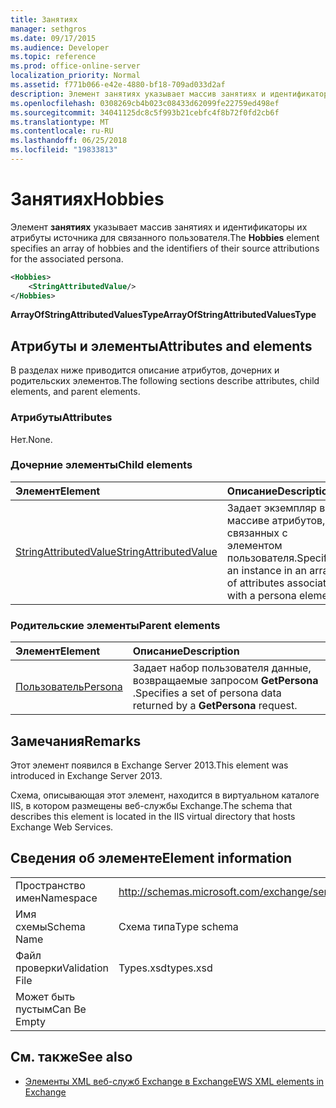 ```yaml
---
title: Занятиях
manager: sethgros
ms.date: 09/17/2015
ms.audience: Developer
ms.topic: reference
ms.prod: office-online-server
localization_priority: Normal
ms.assetid: f771b066-e42e-4880-bf18-709ad033d2af
description: Элемент занятиях указывает массив занятиях и идентификаторы их атрибуты источника для связанного пользователя.
ms.openlocfilehash: 0308269cb4b023c08433d62099fe22759ed498ef
ms.sourcegitcommit: 34041125dc8c5f993b21cebfc4f8b72f0fd2cb6f
ms.translationtype: MT
ms.contentlocale: ru-RU
ms.lasthandoff: 06/25/2018
ms.locfileid: "19833813"
---
```

# <a name="hobbies"></a><span data-ttu-id="19237-103">Занятиях</span><span class="sxs-lookup"><span data-stu-id="19237-103">Hobbies</span></span>

<span data-ttu-id="19237-104">Элемент **занятиях** указывает массив занятиях и идентификаторы их атрибуты источника для связанного пользователя.</span><span class="sxs-lookup"><span data-stu-id="19237-104">The **Hobbies** element specifies an array of hobbies and the identifiers of their source attributions for the associated persona.</span></span> 
  
```XML
<Hobbies>
    <StringAttributedValue/>
</Hobbies>
```

 <span data-ttu-id="19237-105">**ArrayOfStringAttributedValuesType**</span><span class="sxs-lookup"><span data-stu-id="19237-105">**ArrayOfStringAttributedValuesType**</span></span>
## <a name="attributes-and-elements"></a><span data-ttu-id="19237-106">Атрибуты и элементы</span><span class="sxs-lookup"><span data-stu-id="19237-106">Attributes and elements</span></span>

<span data-ttu-id="19237-107">В разделах ниже приводится описание атрибутов, дочерних и родительских элементов.</span><span class="sxs-lookup"><span data-stu-id="19237-107">The following sections describe attributes, child elements, and parent elements.</span></span>
  
### <a name="attributes"></a><span data-ttu-id="19237-108">Атрибуты</span><span class="sxs-lookup"><span data-stu-id="19237-108">Attributes</span></span>

<span data-ttu-id="19237-109">Нет.</span><span class="sxs-lookup"><span data-stu-id="19237-109">None.</span></span>
  
### <a name="child-elements"></a><span data-ttu-id="19237-110">Дочерние элементы</span><span class="sxs-lookup"><span data-stu-id="19237-110">Child elements</span></span>

|<span data-ttu-id="19237-111">**Элемент**</span><span class="sxs-lookup"><span data-stu-id="19237-111">**Element**</span></span>|<span data-ttu-id="19237-112">**Описание**</span><span class="sxs-lookup"><span data-stu-id="19237-112">**Description**</span></span>|
|:-----|:-----|
|[<span data-ttu-id="19237-113">StringAttributedValue</span><span class="sxs-lookup"><span data-stu-id="19237-113">StringAttributedValue</span></span>](stringattributedvalue.md) <br/> |<span data-ttu-id="19237-114">Задает экземпляр в массиве атрибутов, связанных с элементом пользователя.</span><span class="sxs-lookup"><span data-stu-id="19237-114">Specifies an instance in an array of attributes associated with a persona element.</span></span>  <br/> |
   
### <a name="parent-elements"></a><span data-ttu-id="19237-115">Родительские элементы</span><span class="sxs-lookup"><span data-stu-id="19237-115">Parent elements</span></span>

|<span data-ttu-id="19237-116">**Элемент**</span><span class="sxs-lookup"><span data-stu-id="19237-116">**Element**</span></span>|<span data-ttu-id="19237-117">**Описание**</span><span class="sxs-lookup"><span data-stu-id="19237-117">**Description**</span></span>|
|:-----|:-----|
|[<span data-ttu-id="19237-118">Пользователь</span><span class="sxs-lookup"><span data-stu-id="19237-118">Persona</span></span>](persona.md) <br/> |<span data-ttu-id="19237-119">Задает набор пользователя данные, возвращаемые запросом **GetPersona** .</span><span class="sxs-lookup"><span data-stu-id="19237-119">Specifies a set of persona data returned by a **GetPersona** request.</span></span>  <br/> |
   
## <a name="remarks"></a><span data-ttu-id="19237-120">Замечания</span><span class="sxs-lookup"><span data-stu-id="19237-120">Remarks</span></span>

<span data-ttu-id="19237-121">Этот элемент появился в Exchange Server 2013.</span><span class="sxs-lookup"><span data-stu-id="19237-121">This element was introduced in Exchange Server 2013.</span></span>
  
<span data-ttu-id="19237-122">Схема, описывающая этот элемент, находится в виртуальном каталоге IIS, в котором размещены веб-службы Exchange.</span><span class="sxs-lookup"><span data-stu-id="19237-122">The schema that describes this element is located in the IIS virtual directory that hosts Exchange Web Services.</span></span>
  
## <a name="element-information"></a><span data-ttu-id="19237-123">Сведения об элементе</span><span class="sxs-lookup"><span data-stu-id="19237-123">Element information</span></span>

|||
|:-----|:-----|
|<span data-ttu-id="19237-124">Пространство имен</span><span class="sxs-lookup"><span data-stu-id="19237-124">Namespace</span></span>  <br/> |http://schemas.microsoft.com/exchange/services/2006/types  <br/> |
|<span data-ttu-id="19237-125">Имя схемы</span><span class="sxs-lookup"><span data-stu-id="19237-125">Schema Name</span></span>  <br/> |<span data-ttu-id="19237-126">Схема типа</span><span class="sxs-lookup"><span data-stu-id="19237-126">Type schema</span></span>  <br/> |
|<span data-ttu-id="19237-127">Файл проверки</span><span class="sxs-lookup"><span data-stu-id="19237-127">Validation File</span></span>  <br/> |<span data-ttu-id="19237-128">Types.xsd</span><span class="sxs-lookup"><span data-stu-id="19237-128">types.xsd</span></span>  <br/> |
|<span data-ttu-id="19237-129">Может быть пустым</span><span class="sxs-lookup"><span data-stu-id="19237-129">Can Be Empty</span></span>  <br/> ||
   
## <a name="see-also"></a><span data-ttu-id="19237-130">См. также</span><span class="sxs-lookup"><span data-stu-id="19237-130">See also</span></span>



- [<span data-ttu-id="19237-131">Элементы XML веб-служб Exchange в Exchange</span><span class="sxs-lookup"><span data-stu-id="19237-131">EWS XML elements in Exchange</span></span>](ews-xml-elements-in-exchange.md)

